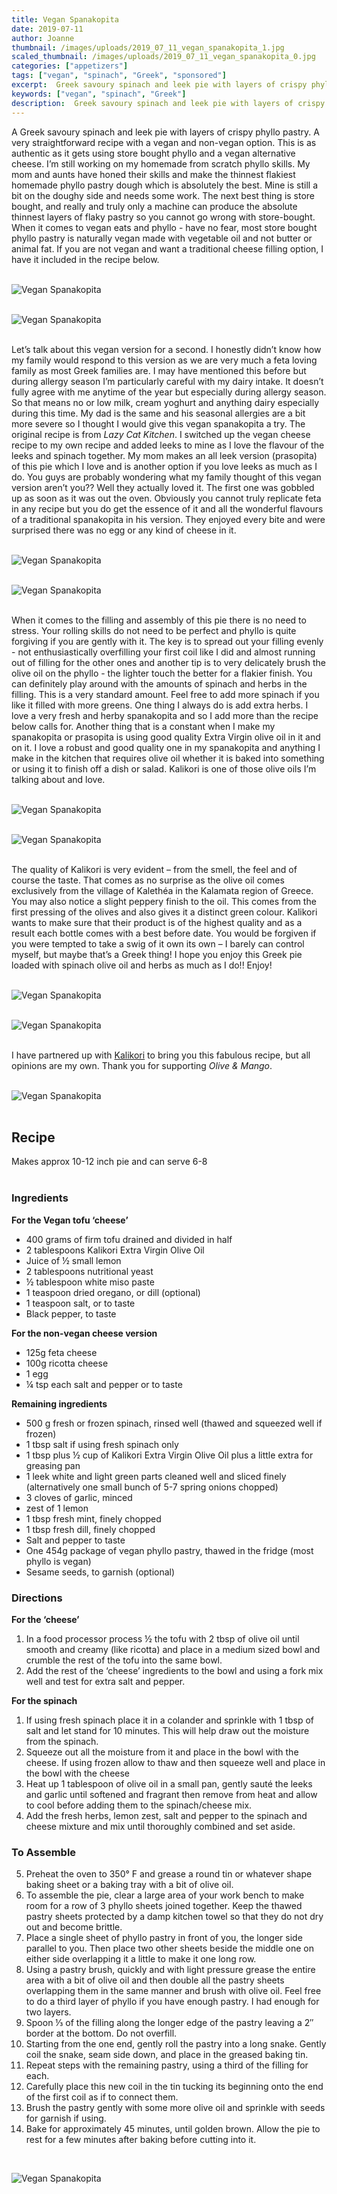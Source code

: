 ```yaml
---
title: Vegan Spanakopita
date: 2019-07-11
author: Joanne
thumbnail: /images/uploads/2019_07_11_vegan_spanakopita_1.jpg
scaled_thumbnail: /images/uploads/2019_07_11_vegan_spanakopita_0.jpg
categories: ["appetizers"]
tags: ["vegan", "spinach", "Greek", "sponsored"]
excerpt:  Greek savoury spinach and leek pie with layers of crispy phyllo pastry
keywords: ["vegan", "spinach", "Greek"]
description:  Greek savoury spinach and leek pie with layers of crispy phyllo pastry
---
```


A Greek savoury spinach and leek pie with layers of crispy phyllo pastry. A very straightforward recipe with a vegan and non-vegan option. This is as authentic as it gets using store bought phyllo and a vegan alternative cheese. I’m still working on my homemade from scratch phyllo skills. My mom and aunts have honed their skills and make the thinnest flakiest homemade phyllo pastry dough which is absolutely the best. Mine is still a bit on the doughy side and needs some work. The next best thing is store bought, and really and truly only a machine can produce the absolute thinnest layers of flaky pastry so you cannot go wrong with store-bought. When it comes to vegan eats and phyllo - have no fear, most store bought phyllo pastry is naturally vegan made with vegetable oil and not butter or animal fat. If you are not vegan and want a traditional cheese filling option, I have it included in the recipe below.
</br>
</br>

![Vegan Spanakopita](/images/uploads/2019_07_11_vegan_spanakopita_2.jpg)
</br>
</br>

![Vegan Spanakopita](/images/uploads/2019_07_11_vegan_spanakopita_3.jpg)
</br>
</br>

Let’s talk about this vegan version for a second. I honestly didn’t know how my family would respond to this version as we are very much a feta loving family as most Greek families are. I may have mentioned this before but during allergy season I’m particularly careful with my dairy intake. It doesn’t fully agree with me anytime of the year but especially during allergy season. So that means no or low milk, cream yoghurt and anything dairy especially during this time. My dad is the same and his seasonal allergies are a bit more severe so I thought I would give this vegan spanakopita a try. The original recipe is from _Lazy Cat Kitchen_. I switched up the vegan cheese recipe to my own recipe and added leeks to mine as I love the flavour of the leeks and spinach together.  My mom makes an all leek version (prasopita) of this pie which I Iove and is another option if you love leeks as much as I do. You guys are probably wondering what my family thought of this vegan version aren’t you?? Well they actually loved it. The first one was gobbled up as soon as it was out the oven. Obviously you cannot truly replicate feta in any recipe but you do get the essence of it and all the wonderful flavours of a traditional spanakopita in his version. They enjoyed every bite and were surprised there was no egg or any kind of cheese in it.
</br>
</br>

![Vegan Spanakopita](/images/uploads/2019_07_11_vegan_spanakopita_4.jpg)
</br>
</br>

![Vegan Spanakopita](/images/uploads/2019_07_11_vegan_spanakopita_5.jpg)
</br>
</br>

When it comes to the filling and assembly of  this pie there is no need to stress. Your rolling skills do not need to be perfect and phyllo is quite forgiving if you are gently with it. The key is to spread out your filling evenly - not enthusiastically overfilling your first coil like I did and almost running out of filling for the other ones and another tip is to very delicately brush the olive oil on the phyllo - the lighter touch the better for a flakier finish. You can definitely play around with the amounts of spinach and herbs in the filling. This is a very standard amount.  Feel free to add more spinach if you like it filled with more greens. One thing I always do is add extra herbs. I love a very fresh and herby spanakopita and so I add more than the recipe below calls for. Another thing that is a constant when I make my spanakopita or prasopita is using good quality Extra Virgin olive oil in it and on it. I love a robust and good quality one in my spanakopita and anything I make in the kitchen that requires olive oil whether it is baked into something or using it to finish off a dish or salad. Kalikori is one of those olive oils I’m talking about and love. 
</br>
</br>

![Vegan Spanakopita](/images/uploads/2019_07_11_vegan_spanakopita_6.jpg)
</br>
</br>

![Vegan Spanakopita](/images/uploads/2019_07_11_vegan_spanakopita_7.jpg)
</br>
</br>

The quality of Kalikori is very evident – from the smell, the feel and of course the taste. That comes as no surprise as the olive oil comes exclusively from the village of Kalethéa in the Kalamata region of Greece. You may also notice a slight peppery finish to the oil. This comes from the first pressing of the olives and also gives it a distinct green colour. Kalikori wants to make sure that their product is of the highest quality and as a result each bottle comes with a best before date. You would be forgiven if you were tempted to take a swig of it own its own – I barely can control myself, but maybe that’s a Greek thing! I hope you enjoy this Greek pie loaded with spinach olive oil and herbs as much as I do!! Enjoy! 
</br>
</br>

![Vegan Spanakopita](/images/uploads/2019_07_11_vegan_spanakopita_8.jpg)
</br>
</br>

![Vegan Spanakopita](/images/uploads/2019_07_11_vegan_spanakopita_9.jpg)
</br>
</br>

I have partnered up with <span class="highlight"><a rel="nofollow" href="http://kalikori.com">Kalikori</a></span> to bring you this fabulous recipe, but all opinions are my own. Thank you for supporting _Olive & Mango_.
</br>
</br>

![Vegan Spanakopita](/images/uploads/2019_07_11_vegan_spanakopita_10.jpg)
</br>
</br>

## Recipe
Makes approx 10-12 inch pie and can serve 6-8
</br>
</br>

### Ingredients

__For the Vegan tofu ‘cheese’__

* <span itemprop="ingredients">  400 grams of firm tofu drained and divided in half </span>
* <span itemprop="ingredients">  2 tablespoons Kalikori Extra Virgin Olive Oil</span>
* <span itemprop="ingredients">  Juice of &frac12; small lemon</span>
* <span itemprop="ingredients">  2 tablespoons nutritional yeast</span>
* <span itemprop="ingredients">  &frac12; tablespoon white miso paste</span>
* <span itemprop="ingredients">  1 teaspoon dried oregano, or dill  (optional)</span>
* <span itemprop="ingredients">  1 teaspoon salt, or to taste</span>
* <span itemprop="ingredients">  Black pepper, to taste</span>

__For the non-vegan cheese version__

* 125g feta cheese
* 100g ricotta cheese
* 1 egg
* &frac14; tsp each salt and pepper or to taste 

__Remaining ingredients__

* <span itemprop="ingredients">  500 g fresh or frozen spinach, rinsed well (thawed and squeezed well if frozen) </span>
* <span itemprop="ingredients">  1 tbsp salt if using fresh spinach only </span>
* <span itemprop="ingredients">  1 tbsp plus &frac12; cup of Kalikori Extra Virgin Olive Oil plus a little extra for greasing pan</span>
* <span itemprop="ingredients">  1 leek white and light green parts cleaned well and sliced finely (alternatively one small bunch of 5-7 spring onions chopped) </span>
* <span itemprop="ingredients">  3 cloves of garlic, minced </span>
* <span itemprop="ingredients">  zest of 1 lemon</span>
* <span itemprop="ingredients">  1 tbsp fresh mint, finely chopped</span>
* <span itemprop="ingredients">  1 tbsp fresh dill, finely chopped</span>
* <span itemprop="ingredients">  Salt and pepper to taste </span>
* <span itemprop="ingredients">  One 454g package of vegan phyllo pastry, thawed in the fridge (most phyllo is vegan) </span>
* <span itemprop="ingredients">  Sesame seeds, to garnish (optional)</span>


### Directions 

__For the ‘cheese’__

1. In a food processor process &frac12; the tofu with 2 tbsp of olive oil until smooth and creamy (like ricotta) and place in a medium sized bowl and crumble the rest of the tofu into the same bowl. 
2. Add the rest of the ‘cheese’ ingredients to the bowl and using a fork mix well and test for extra salt and pepper. 

__For the spinach__

1. If using fresh spinach place it in a colander and sprinkle with 1 tbsp of salt and let stand for 10 minutes.  This will help draw out the moisture from the spinach. 
2. Squeeze out all the moisture from it and place in the bowl with the cheese. If using frozen allow to thaw and then squeeze well and place in the bowl with the cheese 
3. Heat up 1 tablespoon of olive oil in a small pan, gently sauté the leeks and garlic until softened and fragrant then remove from heat and allow to cool before adding them to the spinach/cheese mix. 
4. Add the fresh herbs, lemon zest, salt and pepper to the spinach and cheese mixture and mix until thoroughly combined and set aside. 


### To Assemble

5. Preheat the oven to 350° F and grease a round tin or whatever shape baking sheet or a baking tray with a bit of olive oil.
6. To assemble the pie, clear a large area of your work bench to make room for a row of 3 phyllo sheets joined together. Keep the thawed pastry sheets protected by a damp kitchen towel so that they do not dry out and become brittle.
7. Place a single sheet of phyllo pastry in front of you, the longer side parallel to you. Then place two other sheets beside the middle one on either side overlapping it a little to make it one long row.
8. Using a pastry brush, quickly and with light pressure grease the entire area with a bit of olive oil and then double all the pastry sheets overlapping them in the same manner and brush with olive oil. Feel free to do a third layer of phyllo if you have enough pastry. I had enough for two layers. 
9. Spoon &frac13; of the filling  along the longer edge of the pastry leaving a 2″ border at the bottom. Do not overfill. 
10. Starting from the one end, gently roll the pastry into a long snake. Gently coil the snake, seam side down, and place in the greased baking tin.
11. Repeat steps with the remaining pastry, using a third of the filling for each. 
12. Carefully place this new coil in the tin tucking its beginning onto the end of the first coil as if to connect them. 
13. Brush the pastry gently with some more olive oil and sprinkle with seeds for garnish if using. 
14. Bake for approximately 45 minutes, until golden brown. Allow the pie to rest for a few minutes after baking before cutting into it.

</br>

![Vegan Spanakopita](/images/uploads/2019_07_11_vegan_spanakopita_11.jpg)
